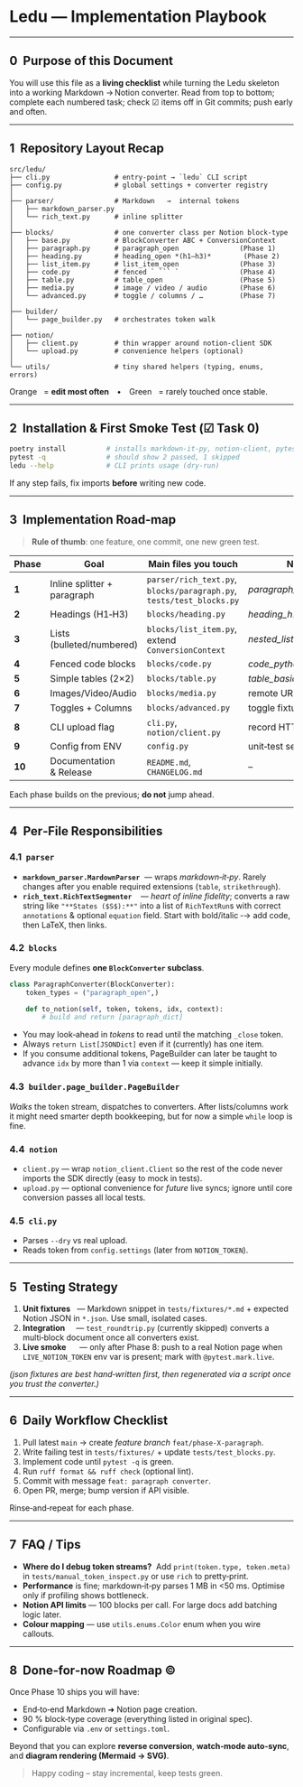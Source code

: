 # Ledu — Implementation Playbook

---

## 0  Purpose of this Document

You will use this file as a **living checklist** while turning the Ledu
skeleton into a working Markdown → Notion converter.  Read from top to bottom;
complete each numbered task; check ☑︎ items off in Git commits; push early and
often.

---

## 1  Repository Layout Recap

````text
src/ledu/
├── cli.py                # entry‑point → `ledu` CLI script
├── config.py             # global settings + converter registry
│
├── parser/               # Markdown   →  internal tokens
│   ├── markdown_parser.py
│   └── rich_text.py      # inline splitter
│
├── blocks/               # one converter class per Notion block‑type
│   ├── base.py           # BlockConverter ABC + ConversionContext
│   ├── paragraph.py      # paragraph_open               (Phase 1)
│   ├── heading.py        # heading_open *(h1–h3)*        (Phase 2)
│   ├── list_item.py      # list_item_open               (Phase 3)
│   ├── code.py           # fenced ` ``` `               (Phase 4)
│   ├── table.py          # table_open                   (Phase 5)
│   ├── media.py          # image / video / audio        (Phase 6)
│   └── advanced.py       # toggle / columns / …         (Phase 7)
│
├── builder/
│   └── page_builder.py   # orchestrates token walk
│
├── notion/
│   ├── client.py         # thin wrapper around notion‑client SDK
│   └── upload.py         # convenience helpers (optional)
│
└── utils/                # tiny shared helpers (typing, enums, errors)
````

Orange   = **edit most often** • Green   = rarely touched once stable.

---

## 2  Installation & First Smoke Test (☑︎ **Task 0**)

```bash
poetry install          # installs markdown‑it‑py, notion‑client, pytest …
pytest -q               # should show 2 passed, 1 skipped
ledu --help             # CLI prints usage (dry‑run)
```

If any step fails, fix imports **before** writing new code.

---

## 3  Implementation Road‑map

> **Rule of thumb**: one feature, one commit, one new green test.

| Phase  | Goal                        | Main files you touch                                                 | New tests to add                    |
| ------ | --------------------------- | -------------------------------------------------------------------- | ----------------------------------- |
| **1**  | Inline splitter + paragraph | `parser/rich_text.py`, `blocks/paragraph.py`, `tests/test_blocks.py` | *paragraph\_basic.md/expected.json* |
| **2**  | Headings (H1‑H3)            | `blocks/heading.py`                                                  | *heading\_h1.md*                    |
| **3**  | Lists (bulleted/numbered)   | `blocks/list_item.py`, extend `ConversionContext`                    | *nested\_lists.md*                  |
| **4**  | Fenced code blocks          | `blocks/code.py`                                                     | *code\_python.md*                   |
| **5**  | Simple tables (2×2)         | `blocks/table.py`                                                    | *table\_basic.md*                   |
| **6**  | Images/Video/Audio          | `blocks/media.py`                                                    | remote URL fixture                  |
| **7**  | Toggles + Columns           | `blocks/advanced.py`                                                 | toggle fixture                      |
| **8**  | CLI upload flag             | `cli.py`, `notion/client.py`                                         | record HTTP with `pytest‑vcr`       |
| **9**  | Config from ENV             | `config.py`                                                          | unit‑test settings override         |
| **10** | Documentation & Release     | `README.md`, `CHANGELOG.md`                                          | –                                   |

Each phase builds on the previous; **do not** jump ahead.

---

## 4  Per‑File Responsibilities

### 4.1  `parser`

* **`markdown_parser.MardownParser`**  — wraps *markdown‑it‑py*.  Rarely
  changes after you enable required extensions (`table`, `strikethrough`).
* **`rich_text.RichTextSegmenter`**    — *heart of inline fidelity*; converts a
  raw string like `"**States ($S$):**"` into a list of `RichTextRun`s with
  correct `annotations` & optional `equation` field.  Start with bold/italic ‑→
  add code, then LaTeX, then links.

### 4.2  `blocks`

Every module defines **one `BlockConverter` subclass**.

```python
class ParagraphConverter(BlockConverter):
    token_types = ("paragraph_open",)

    def to_notion(self, token, tokens, idx, context):
        # build and return [paragraph_dict]
```

* You may look‑ahead in *tokens* to read until the matching `_close` token.
* Always `return List[JSONDict]` even if it (currently) has one item.
* If you consume additional tokens, PageBuilder can later be taught to advance
  `idx` by more than 1 via `context` — keep it simple initially.

### 4.3  `builder.page_builder.PageBuilder`

*Walks* the token stream, dispatches to converters.  After lists/columns work
it might need smarter depth bookkeeping, but for now a simple `while` loop is
fine.

### 4.4  `notion`

* `client.py` — wrap `notion_client.Client` so the rest of the code never
  imports the SDK directly (easy to mock in tests).
* `upload.py` — optional convenience for *future* live syncs; ignore until core
  conversion passes all local tests.

### 4.5  `cli.py`

* Parses `--dry` vs real upload.
* Reads token from `config.settings` (later from `NOTION_TOKEN`).

---

## 5  Testing Strategy

1. **Unit fixtures**   — Markdown snippet in `tests/fixtures/*.md` + expected
   Notion JSON in `*.json`.  Use small, isolated cases.
2. **Integration**     — `test_roundtrip.py` (currently skipped) converts a
   multi‑block document once all converters exist.
3. **Live smoke**      — only after Phase 8: push to a real Notion page when
   `LIVE_NOTION_TOKEN` env var is present; mark with `@pytest.mark.live`.

*(json fixtures are best hand‑written first, then regenerated via a script once
you trust the converter.)*

---

## 6  Daily Workflow Checklist

1. Pull latest `main` → create *feature branch* `feat/phase‑X‑paragraph`.
2. Write failing test in `tests/fixtures/` + update `tests/test_blocks.py`.
3. Implement code until `pytest -q` is green.
4. Run `ruff format && ruff check` (optional lint).
5. Commit with message `feat: paragraph converter`.
6. Open PR, merge; bump version if API visible.

Rinse‑and‑repeat for each phase.

---

## 7  FAQ / Tips

* **Where do I debug token streams?**  Add `print(token.type, token.meta)` in
  `tests/manual_token_inspect.py` or use `rich` to pretty‑print.
* **Performance** is fine; markdown‑it‑py parses 1 MB in <50 ms.  Optimise
  only if profiling shows bottleneck.
* **Notion API limits** — 100 blocks per call.  For large docs add batching
  logic later.
* **Colour mapping** — use `utils.enums.Color` enum when you wire callouts.

---

## 8  Done‑for‑now Roadmap ©

Once Phase 10 ships you will have:

* End‑to‑end Markdown ➜ Notion page creation.
* 90 % block‑type coverage (everything listed in original spec).
* Configurable via `.env` or `settings.toml`.

Beyond that you can explore **reverse conversion**, **watch‑mode auto‑sync**,
and **diagram rendering (Mermaid → SVG)**.

> Happy coding – stay incremental, keep tests green.

